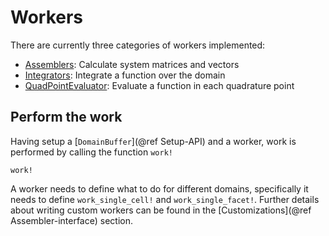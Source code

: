 # Workers
There are currently three categories of workers implemented:
- [Assemblers](@ref): Calculate system matrices and vectors 
- [Integrators](@ref): Integrate a function over the domain
- [QuadPointEvaluator](@ref): Evaluate a function in each quadrature point

## Perform the work
Having setup a [`DomainBuffer`](@ref Setup-API) and a worker, work is performed by calling the function `work!`
```@docs
work!
```

A worker needs to define what to do for different domains, 
specifically it needs to define 
`work_single_cell!` and `work_single_facet!`. Further details 
about writing custom workers can be found in the 
[Customizations](@ref Assembler-interface) section.